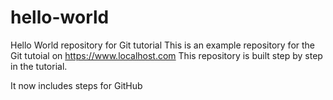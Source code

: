 # hello-world
Hello World repository for Git tutorial
This is an example repository for the Git tutoial on https://www.localhost.com
This repository is built step by step in the tutorial.

It now includes steps for GitHub
